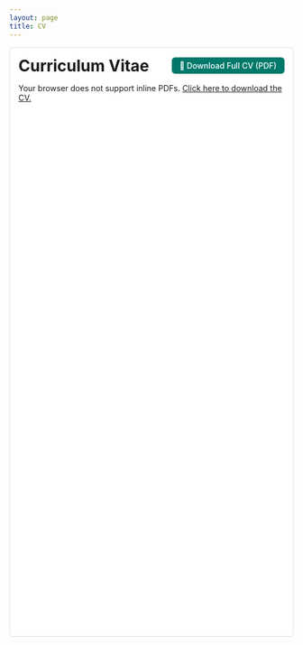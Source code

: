 ```yaml
---
layout: page
title: CV
---
```


<div class="section-box" style="box-shadow:none; border:1px solid #e0e0e0; border-radius:6px; background:#ffffff; padding:15px;">

  <div style="display:flex; align-items:center; justify-content:space-between; flex-wrap:wrap; margin-bottom:10px;">
    <h1 style="margin:0;">Curriculum Vitae</h1>
    <a href="CV_zahra.pdf" download 
       style="background-color:#00796b; color:#fff; padding:6px 14px; border-radius:6px; text-decoration:none; font-weight:500;">
       📄 Download Full CV (PDF)
    </a>
  </div>

  <!-- Slimmed-down embed (minimal margins) -->
  <object 
      data="CV_zahra.pdf#toolbar=0&navpanes=0&scrollbar=0" 
      type="application/pdf" 
      width="99.8%" 
      height="950px"
      style="border:none; background:#ffffff; margin:0; display:block;">
    <p>Your browser does not support inline PDFs. 
       <a href="CV_zahra.pdf">Click here to download the CV.</a>
    </p>
  </object>

</div>
